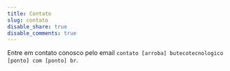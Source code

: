 ```yaml
---
title: Contato
slug: contato
disable_share: true
disable_comments: true
---
```


Entre em contato conosco pelo email `contato [arroba] butecotecnologico [ponto] com [ponto] br`.

